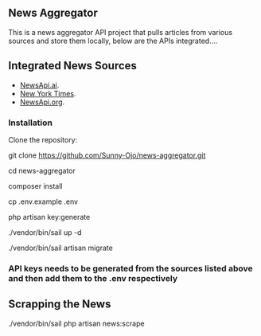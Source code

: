 ## News Aggregator

This is a news aggregator API project that pulls articles from various sources and store them locally, below are the APIs integrated....

## Integrated News Sources

-   [NewsApi.ai](https://newsapi.ai/).
-   [New York Times](https://developer.nytimes.com/).
-   [NewsApi.org](https://newsapi.org/).

### Installation

Clone the repository:

git clone https://github.com/Sunny-Ojo/news-aggregator.git

cd news-aggregator

composer install

cp .env.example .env

php artisan key:generate

./vendor/bin/sail up -d

./vendor/bin/sail artisan migrate

### API keys needs to be generated from the sources listed above and then add them to the .env respectively

## Scrapping the News

./vendor/bin/sail php artisan news:scrape
